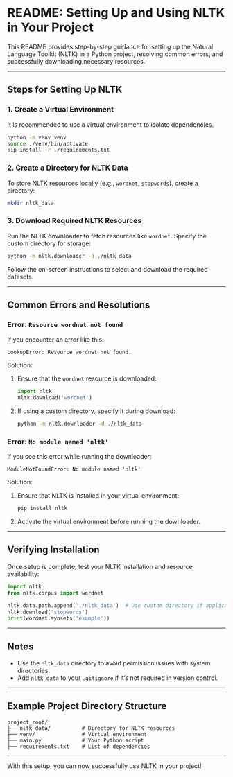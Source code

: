 # README: Setting Up and Using NLTK in Your Project

This README provides step-by-step guidance for setting up the Natural Language Toolkit (NLTK) in a Python project, resolving common errors, and successfully downloading necessary resources.

---

## Steps for Setting Up NLTK

### 1. Create a Virtual Environment
It is recommended to use a virtual environment to isolate dependencies.
```bash
python -m venv venv
source ./venv/bin/activate
pip install -r ./requirements.txt
```

### 2. Create a Directory for NLTK Data
To store NLTK resources locally (e.g., `wordnet`, `stopwords`), create a directory:
```bash
mkdir nltk_data
```

### 3. Download Required NLTK Resources
Run the NLTK downloader to fetch resources like `wordnet`. Specify the custom directory for storage:
```bash
python -m nltk.downloader -d ./nltk_data
```
Follow the on-screen instructions to select and download the required datasets.

---

## Common Errors and Resolutions

### Error: `Resource wordnet not found`
If you encounter an error like this:
```
LookupError: Resource wordnet not found.
```
Solution:
1. Ensure that the `wordnet` resource is downloaded:
   ```python
   import nltk
   nltk.download('wordnet')
   ```
2. If using a custom directory, specify it during download:
   ```bash
   python -m nltk.downloader -d ./nltk_data
   ```

### Error: `No module named 'nltk'`
If you see this error while running the downloader:
```
ModuleNotFoundError: No module named 'nltk'
```
Solution:
1. Ensure that NLTK is installed in your virtual environment:
   ```bash
   pip install nltk
   ```
2. Activate the virtual environment before running the downloader.

---

## Verifying Installation
Once setup is complete, test your NLTK installation and resource availability:
```python
import nltk
from nltk.corpus import wordnet

nltk.data.path.append('./nltk_data')  # Use custom directory if applicable
nltk.download('stopwords')
print(wordnet.synsets('example'))
```

---

## Notes
- Use the `nltk_data` directory to avoid permission issues with system directories.
- Add `nltk_data` to your `.gitignore` if it’s not required in version control.

---

## Example Project Directory Structure
```
project_root/
├── nltk_data/          # Directory for NLTK resources
├── venv/               # Virtual environment
├── main.py             # Your Python script
├── requirements.txt    # List of dependencies
```

---

With this setup, you can now successfully use NLTK in your project!

